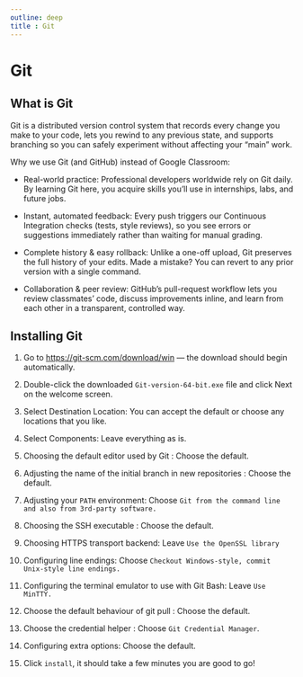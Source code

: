 ```yaml
---
outline: deep
title : Git
---
```


# Git

## What is Git

Git is a distributed version control system that records every change you make to your code, lets you rewind to any previous state, and supports branching so you can safely experiment without affecting your “main” work.

Why we use Git (and GitHub) instead of Google Classroom:

- Real-world practice: Professional developers worldwide rely on Git daily. By learning Git here, you acquire skills you’ll use in internships, labs, and future jobs.

- Instant, automated feedback: Every push triggers our Continuous Integration checks (tests, style reviews), so you see errors or suggestions immediately rather than waiting for manual grading.

- Complete history & easy rollback: Unlike a one-off upload, Git preserves the full history of your edits. Made a mistake? You can revert to any prior version with a single command.

- Collaboration & peer review: GitHub’s pull-request workflow lets you review classmates’ code, discuss improvements inline, and learn from each other in a transparent, controlled way.


## Installing Git

1. Go to https://git-scm.com/download/win — the download should begin automatically.

2.  Double-click the downloaded `Git-version-64-bit.exe` file and click Next on the welcome screen.

3.  Select Destination Location: You can accept the default or choose any locations that you like.

4.  Select Components: Leave everything as is.

5.  Choosing the default editor used by Git :  Choose the default. 
6.  Adjusting the name of the initial branch in new repositories : Choose the default. 
7.  Adjusting your `PATH` environment: Choose `Git from the command line and also from 3rd-party software.`
8.  Choosing the SSH executable : Choose the default.
9.  Choosing HTTPS transport backend: Leave `Use the OpenSSL library`
10. Configuring line endings: Choose `Checkout Windows-style, commit Unix-style line endings.`
11. Configuring the terminal emulator to use with Git Bash: Leave `Use MinTTY.`
12. Choose the default behaviour of git pull : Choose the default.
13. Choose the credential helper : Choose `Git Credential Manager`.
14. Configuring extra options: Choose the default.
15. Click `install`, it should take a few minutes you are good to go!

